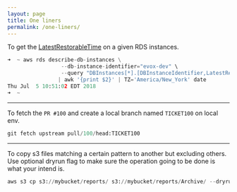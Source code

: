 ```yaml
---
layout: page
title: One liners
permalink: /one-liners/
---
```

To get the [LatestRestorableTime](https://docs.aws.amazon.com/AmazonRDS/latest/UserGuide/USER_PIT.html)  on a given RDS instances.

````python
➜  ~ aws rds describe-db-instances \
				 --db-instance-identifier="evox-dev" \
				 --query "DBInstances[*].[DBInstanceIdentifier,LatestRestorableTime]" --output text \
				| awk '{print $2}' | TZ='America/New_York' date
Thu Jul  5 10:51:02 EDT 2018
➜  ~ 
````
---

To fetch the `PR #100` and create a local branch named `TICKET100` on local env.

````python
git fetch upstream pull/100/head:TICKET100
````
---

To copy s3 files matching a certain pattern to another but excluding others. Use optional dryrun flag to make sure the operation going to be done is what your intend is.

````python
aws s3 cp s3://mybucket/reports/ s3://mybucket/reports/Archive/ --dryrun --exclude "*" --include "VER_Daily_Report_2016*"
````
